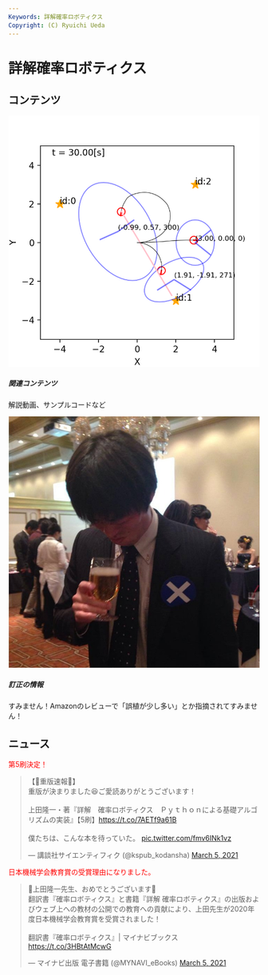 ```yaml
---
Keywords: 詳解確率ロボティクス
Copyright: (C) Ryuichi Ueda
---
```


# 詳解確率ロボティクス

## コンテンツ

<div class="card mb-3">
  <div class="row no-gutters">
    <div class="col-md-4">
        <a href="/?page=lnpr_contents"><img class="card-img-top" src="/pages/lnpr/kf_motion_update_3.png" alt="contents"></a>
    </div>
    <div class="col-md-8">
      <div class="card-body">
        <h5 class="card-title">関連コンテンツ</h5>
        <p class="card-text">解説動画、サンプルコードなど</p>
      </div>
    </div>
  </div>
</div>

<div class="card mb-3">
  <div class="row no-gutters">
    <div class="col-md-4">
        <a href="/?page=lnpr_typo"><img class="card-img-top" src="/pages/lnpr/ngueda.jpg" alt="my face"></a>
    </div>
    <div class="col-md-8">
      <div class="card-body">
        <h5 class="card-title">訂正の情報</h5>
        <p class="card-text">すみません！Amazonのレビューで「誤植が少し多い」とか指摘されてすみません！</p>
      </div>
    </div>
  </div>
</div>


## ニュース

<span style="color:red">第5刷決定！</span>

<blockquote class="twitter-tweet" data-partner="tweetdeck"><p lang="ja" dir="ltr">【🎉重版速報🎉】<br>重版が決まりました😆ご愛読ありがとうございます！<br><br>上田隆一・著『詳解　確率ロボティクス　Ｐｙｔｈｏｎによる基礎アルゴリズムの実装』【5刷】<a href="https://t.co/7AETf9a61B">https://t.co/7AETf9a61B</a><br><br>僕たちは、こんな本を待っていた。 <a href="https://t.co/fmv6INk1vz">pic.twitter.com/fmv6INk1vz</a></p>&mdash; 講談社サイエンティフィク (@kspub_kodansha) <a href="https://twitter.com/kspub_kodansha/status/1367641013259440128?ref_src=twsrc%5Etfw">March 5, 2021</a></blockquote>
<script async src="https://platform.twitter.com/widgets.js" charset="utf-8"></script>

<span style="color:red">日本機械学会教育賞の受賞理由になりました。</span>

<blockquote class="twitter-tweet" data-partner="tweetdeck"><p lang="ja" dir="ltr">🎊上田隆一先生、おめでとうございます🎊<br>翻訳書『確率ロボティクス』と書籍『詳解 確率ロボティクス』の出版およびウェブ上への教材の公開での教育への貢献により、上田先生が2020年度日本機械学会教育賞を受賞されました！<br><br>翻訳書『確率ロボティクス』| マイナビブックス<a href="https://t.co/3HBtAtMcwG">https://t.co/3HBtAtMcwG</a></p>&mdash; マイナビ出版 電子書籍 (@MYNAVI_eBooks) <a href="https://twitter.com/MYNAVI_eBooks/status/1367671620714700801?ref_src=twsrc%5Etfw">March 5, 2021</a></blockquote>
<script async src="https://platform.twitter.com/widgets.js" charset="utf-8"></script>

